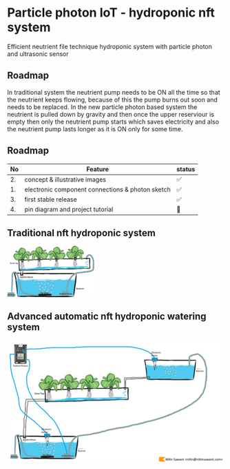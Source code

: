 # Particle photon IoT - hydroponic nft system
Efficient neutrient file technique hydroponic system with particle photon and ultrasonic sensor

## Roadmap
In traditional system the neutrient pump needs to be ON all the time so that the neutrient keeps flowing, because of this the pump burns out soon and needs to be replaced.
In the new particle photon based system the neutrient is pulled down by gravity and then once the upper reserviour is empty then only the neutrient pump starts which saves electricity and also the neutrient pump lasts longer as it is ON only for some time.

## Roadmap
| No | Feature      | status |
|----|---------------------------|---|
| 2. | concept & illustrative images | ✅ |
| 1. | electronic component connections & photon sketch      | ✅ |
| 3. | first stable release             | ✅ |
| 4. | pin diagram and project tutorial          | 🚧 |

## Traditional nft hydroponic system
<img src="traditional_hydroponic_nft.jpg" width="40%"/>

## Advanced automatic nft hydroponic watering system
![automatic hydoponic nft](advanced_watering_with_gravity_hydroponic_nft.png)
